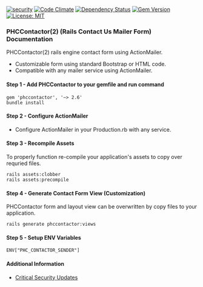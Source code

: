 [![security](https://hakiri.io/github/PHCNetworks/phc-contactor/master.svg)](https://hakiri.io/github/PHCNetworks/phc-contactor/master)
[![Code Climate](https://codeclimate.com/github/PHCNetworks/phc-contactor/badges/gpa.svg)](https://codeclimate.com/github/PHCNetworks/phc-contactor)
[![Dependency Status](https://gemnasium.com/badges/github.com/PHCNetworks/phc-contactor.svg)](https://gemnasium.com/github.com/PHCNetworks/phc-contactor)
[![Gem Version](https://badge.fury.io/rb/phccontactor.svg)](https://badge.fury.io/rb/phccontactor)
[![License: MIT](https://img.shields.io/badge/License-MIT-blue.svg)](https://github.com/PHCNetworks/phc-contactor/blob/master/MIT-LICENSE)  
  
### PHCContactor(2) (Rails Contact Us Mailer Form) Documentation
PHCContactor(2) rails engine contact form using ActionMailer.
  
* Customizable form using standard Bootstrap or HTML code.  
* Compatible with any mailer service using ActionMailer.  
  
#### Step 1 - Add PHCContactor to your gemfile and run command  
  
	gem 'phccontactor', '~> 2.6'
	bundle install
  
#### Step 2 - Configure ActionMailer 
  
- Configure ActionMailer in your Production.rb with any service.  
  
#### Step 3 - Recompile Assets  
To properly function re-compile your application's assets to copy over requried files.  
  
	rails assets:clobber
	rails assets:precompile

#### Step 4 - Generate Contact Form View (Customization)  
PHCContactor form and layout view can be overwritten by copy files to your application.  
  
	rails generate phccontactor:views
  
#### Step 5 - Setup ENV Variables  
  
	ENV["PHC_CONTACTOR_SENDER"]  
  
#### Additional Information

- [Critical Security Updates](https://github.com/PHCNetworks/phc-contactor/wiki/Critical-Security-Updates)